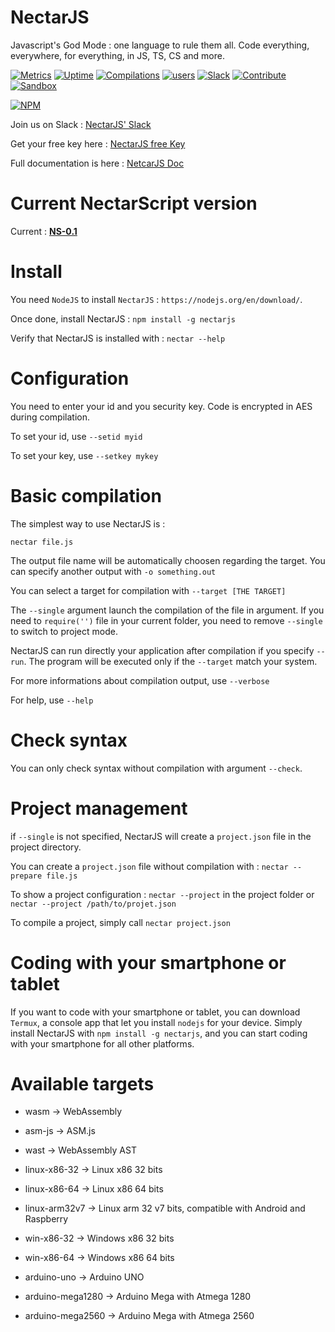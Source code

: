 # NectarJS
Javascript's God Mode : one language to rule them all. Code everything, everywhere, for everything, in JS, TS, CS and more.

[![Metrics](https://img.shields.io/badge/Metrics-ON-green.svg)](https://app.databox.com/datawall/1584c72f8ba105f7c7435fbcdf0921c405b6bdf4b)
[![Uptime](https://img.shields.io/badge/dynamic/json.svg?label=API%20Uptime&url=https%3A%2F%2Fapi.uptimerobot.com%2FgetMonitors%3FapiKey%3Dm780802413-76e2ae897675f9ab020aa79f%26responseTimes%3D0%26logs%3D1%26format%3Djson%26noJsonCallback%3D1&query=%24.monitors.monitor%5B0%5D.alltimeuptimeratio&colorB=green&suffix=%25)](https://status.nectarjs.com)
[![Compilations](https://img.shields.io/badge/dynamic/json.svg?label=Compilations%20&url=https%3A%2F%2Fapi.nectarjs.com%2Fcount.json&query=%24.data.count&colorB=blue)](https://nectarjs.com)
[![users](https://img.shields.io/badge/dynamic/json.svg?label=Registered%20Users&colorB=ffa500&prefix=&suffix=&query=$.data&uri=http://nectar-lang.com/stats/users.json)](http://nectar-lang.com/key) [![Slack](https://img.shields.io/badge/dynamic/json.svg?label=Slack%20Users&colorB=blue&prefix=&suffix=&query=$.data&uri=http://nectar-lang.com/stats/slack.json)](https://join.slack.com/t/nectarjs/shared_invite/enQtNDA4MDMwNzE1MjA3LTc1NmVjNGRiMmYwOGRjNDg0M2IwYTAyZDM2MDY4MjllNjcxNDU2NzhiNTgzNDQxZjI2NDcxNzA5MTBlNjE1NDc) [![Contribute](https://img.shields.io/badge/Contribution-Open-brightgreen.svg)](http://nectar-lang.com/contribute/) [![Sandbox](https://img.shields.io/badge/Sandbox-Beta_v0.1-green.svg)](http://nectar-lang.com)

[![NPM](https://nodei.co/npm/nectarjs.png?downloads=true&downloadRank=true&stars=true)](https://nodei.co/npm/nectarjs/)

Join us on Slack : [NectarJS' Slack](https://join.slack.com/t/nectarjs/shared_invite/enQtNDA4MDMwNzE1MjA3LTc1NmVjNGRiMmYwOGRjNDg0M2IwYTAyZDM2MDY4MjllNjcxNDU2NzhiNTgzNDQxZjI2NDcxNzA5MTBlNjE1NDc)

Get your free key here : [NectarJS free Key](http://nectar-lang.com/key/)

Full documentation is here : [NetcarJS Doc](https://doc.nectarjs.com/)

# Current NectarScript version

Current : [**NS-0.1**](https://github.com/NectarJS/nectarscript/blob/master/nectarscript-0.1.MD)

# Install

You need `NodeJS` to install `NectarJS` : `https://nodejs.org/en/download/`.

Once done, install NectarJS : `npm install -g nectarjs`

Verify that NectarJS is installed with : `nectar --help`

# Configuration

You need to enter your id and you security key. Code is encrypted in AES during compilation.

To set your id, use `--setid myid`

To set your key, use `--setkey mykey`

# Basic compilation

The simplest way to use NectarJS is :

```
nectar file.js
```

The output file name will be automatically choosen regarding the target. You can specify another output with `-o something.out`

You can select a target for compilation with `--target [THE TARGET]`

The `--single` argument launch the compilation of the file in argument. If you need to `require('')` file in your current folder, you need to remove `--single` to switch to project mode.

NectarJS can run directly your application after compilation if you specify `--run`. The program will be executed only if the `--target` match your system.

For more informations about compilation output, use `--verbose`

For help, use `--help`

# Check syntax

You can only check syntax without compilation with argument `--check`.

# Project management

if `--single` is not specified, NectarJS will create a `project.json` file in the project directory.

You can create a `project.json` file without compilation with : `nectar --prepare file.js`

To show a project configuration : `nectar --project` in the project folder or `nectar --project /path/to/projet.json`

To compile a project, simply call `nectar project.json`

# Coding with your smartphone or tablet

If you want to code with your smartphone or tablet, you can download `Termux`, a console app that let you install `nodejs` for your device. Simply install NectarJS with `npm install -g nectarjs`, and you can start coding with your smartphone for all other platforms.

# Available targets

* wasm -> WebAssembly

* asm-js -> ASM.js

* wast -> WebAssembly AST

* linux-x86-32 -> Linux x86 32 bits

* linux-x86-64 -> Linux x86 64 bits

* linux-arm32v7 -> Linux arm 32 v7 bits, compatible with Android and Raspberry

* win-x86-32 -> Windows x86 32 bits

* win-x86-64 -> Windows x86 64 bits

* arduino-uno -> Arduino UNO

* arduino-mega1280 -> Arduino Mega with Atmega 1280

* arduino-mega2560 -> Arduino Mega with Atmega 2560
